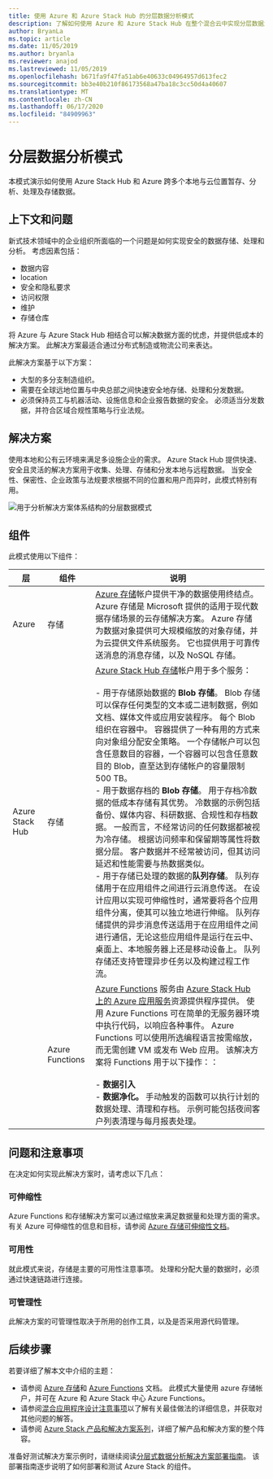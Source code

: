 ```yaml
---
title: 使用 Azure 和 Azure Stack Hub 的分层数据分析模式
description: 了解如何使用 Azure 和 Azure Stack Hub 在整个混合云中实现分层数据解决方案。
author: BryanLa
ms.topic: article
ms.date: 11/05/2019
ms.author: bryanla
ms.reviewer: anajod
ms.lastreviewed: 11/05/2019
ms.openlocfilehash: b671fa9f47fa51ab6e40633c04964957d613fec2
ms.sourcegitcommit: bb3e40b210f86173568a47ba18c3cc50d4a40607
ms.translationtype: MT
ms.contentlocale: zh-CN
ms.lasthandoff: 06/17/2020
ms.locfileid: "84909963"
---
```

# <a name="tiered-data-for-analytics-pattern"></a>分层数据分析模式

本模式演示如何使用 Azure Stack Hub 和 Azure 跨多个本地与云位置暂存、分析、处理及存储数据。

## <a name="context-and-problem"></a>上下文和问题

新式技术领域中的企业组织所面临的一个问题是如何实现安全的数据存储、处理和分析。 考虑因素包括：

- 数据内容
- location
- 安全和隐私要求
- 访问权限
- 维护
- 存储仓库

将 Azure 与 Azure Stack Hub 相结合可以解决数据方面的忧虑，并提供低成本的解决方案。 此解决方案最适合通过分布式制造或物流公司来表达。

此解决方案基于以下方案：

- 大型的多分支制造组织。
- 需要在全球远地位置与中央总部之间快速安全地存储、处理和分发数据。
- 必须保持员工与机器活动、设施信息和企业报告数据的安全。 必须适当分发数据，并符合区域合规性策略与行业法规。

## <a name="solution"></a>解决方案

使用本地和公有云环境来满足多设施企业的需求。 Azure Stack Hub 提供快速、安全且灵活的解决方案用于收集、处理、存储和分发本地与远程数据。 当安全性、保密性、企业政策与法规要求根据不同的位置和用户而异时，此模式特别有用。

![用于分析解决方案体系结构的分层数据模式](media/pattern-tiered-data-analytics/solution-architecture.png)

## <a name="components"></a>组件

此模式使用以下组件：

| 层 | 组件 | 说明 |
|----------|-----------|-------------|
| Azure | 存储 | [Azure 存储](/azure/storage/)帐户提供干净的数据使用终结点。 Azure 存储是 Microsoft 提供的适用于现代数据存储场景的云存储解决方案。 Azure 存储为数据对象提供可大规模缩放的对象存储，并为云提供文件系统服务。 它也提供用于可靠传送消息的消息存储，以及 NoSQL 存储。 |
| Azure Stack Hub | 存储 | [Azure Stack Hub 存储](/azure-stack/user/azure-stack-storage-overview)帐户用于多个服务：<br><br>- 用于存储原始数据的 **Blob 存储**。 Blob 存储可以保存任何类型的文本或二进制数据，例如文档、媒体文件或应用安装程序。 每个 Blob 组织在容器中。 容器提供了一种有用的方式来向对象组分配安全策略。 一个存储帐户可以包含任意数目的容器，一个容器可以包含任意数目的 Blob，直至达到存储帐户的容量限制 500 TB。<br>- 用于数据存档的 **Blob 存储**。 用于存档冷数据的低成本存储有其优势。 冷数据的示例包括备份、媒体内容、科研数据、合规性和存档数据。 一般而言，不经常访问的任何数据都被视为冷存储。 根据访问频率和保留期等属性将数据分层。 客户数据并不经常被访问，但其访问延迟和性能需要与热数据类似。<br>- 用于存储已处理的数据的**队列存储**。 队列存储用于在应用组件之间进行云消息传送。 在设计应用以实现可伸缩性时，通常要将各个应用组件分离，使其可以独立地进行伸缩。 队列存储提供的异步消息传送适用于在应用组件之间进行通信，无论这些应用组件是运行在云中、桌面上、本地服务器上还是移动设备上。 队列存储还支持管理异步任务以及构建过程工作流。 |
| | Azure Functions | [Azure Functions](/azure/azure-functions/) 服务由 [Azure Stack Hub 上的 Azure 应用服务](/azure-stack/operator/azure-stack-app-service-overview)资源提供程序提供。 使用 Azure Functions 可在简单的无服务器环境中执行代码，以响应各种事件。 Azure Functions 可以使用所选编程语言按需缩放，而无需创建 VM 或发布 Web 应用。 该解决方案将 Functions 用于以下操作：：<br><br>- **数据引入**<br>- **数据净化。** 手动触发的函数可以执行计划的数据处理、清理和存档。 示例可能包括夜间客户列表清理与每月报表处理。|

## <a name="issues-and-considerations"></a>问题和注意事项

在决定如何实现此解决方案时，请考虑以下几点：

### <a name="scalability"></a>可伸缩性

Azure Functions 和存储解决方案可以通过缩放来满足数据量和处理方面的需求。 有关 Azure 可伸缩性的信息和目标，请参阅 [Azure 存储可伸缩性文档](/azure/storage/common/storage-scalability-targets)。

### <a name="availability"></a>可用性

就此模式来说，存储是主要的可用性注意事项。 处理和分配大量的数据时，必须通过快速链路进行连接。

### <a name="manageability"></a>可管理性

此解决方案的可管理性取决于所用的创作工具，以及是否采用源代码管理。

## <a name="next-steps"></a>后续步骤

若要详细了解本文中介绍的主题：

- 请参阅 [Azure 存储](/azure/storage/)和 [Azure Functions](/azure/azure-functions/) 文档。 此模式大量使用 azure 存储帐户，并可在 Azure 和 Azure Stack 中心 Azure Functions。
- 请参阅[混合应用程序设计注意事项](overview-app-design-considerations.md)以了解有关最佳做法的详细信息，并获取对其他问题的解答。
- 请参阅 [Azure Stack 产品和解决方案系列](/azure-stack)，详细了解产品和解决方案的整个阵容。

准备好测试解决方案示例时，请继续阅读[分层式数据分析解决方案部署指南](https://aka.ms/tiereddatadeploy)。 该部署指南逐步说明了如何部署和测试 Azure Stack 的组件。
